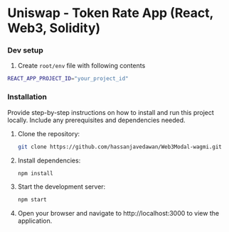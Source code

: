 # Uniswap - Token Rate App (React, Web3, Solidity)


### Dev setup

1. Create `root/env` file with following contents

```zsh
REACT_APP_PROJECT_ID="your_project_id"
```

### Installation
Provide step-by-step instructions on how to install and run this project locally. Include any prerequisites and dependencies needed.

1. Clone the repository:
   ```bash
   git clone https://github.com/hassanjavedawan/Web3Modal-wagmi.git
2. Install dependencies:
   ```bash
   npm install
3. Start the development server:
   ```bash
   npm start
4. Open your browser and navigate to http://localhost:3000 to view the application.

